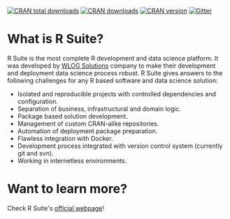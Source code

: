 [![CRAN total downloads](http://cranlogs.r-pkg.org/badges/grand-total/RSuite)](http://cranlogs.r-pkg.org/badges/grand-total/RSuite)
[![CRAN downloads](https://cranlogs.r-pkg.org/badges/RSuite)](https://cranlogs.r-pkg.org/badges/RSuite)
[![CRAN version](http://www.r-pkg.org/badges/version/RSuite)](http://www.r-pkg.org/badges/version/RSuite)
[![Gitter](https://badges.gitter.im/WLOGSolutions/RSuite.svg)](https://gitter.im/WLOGSolutions/RSuite?utm_source=badge&utm_medium=badge&utm_campaign=pr-badge)

# What is R Suite?
R Suite is the most complete R development and data science platform. It was developed by [WLOG Solutions](http://wlogsolutions.com) company to make their development and deployment data science process robust. R Suite gives answers to the following challenges for any R based software and data science solution:

* Isolated and reproducible projects with controlled dependencies and configuration.
* Separation of business, infrastructural and domain logic.
* Package based solution development.
* Management of custom CRAN-alike repositories.
* Automation of deployment package preparation.
* Flawless integration with Docker.
* Development process integrated with version control system (currently git and svn).
* Working in internetless environments.

# Want to learn more?

Check R Suite's [official webpage](http://rsuite.io)!
